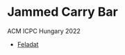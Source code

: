 # Jammed Carry Bar

ACM ICPC Hungary 2022

- [Feladat](https://domjudge.cms.inf.elte.hu/public/problems/48/text)
